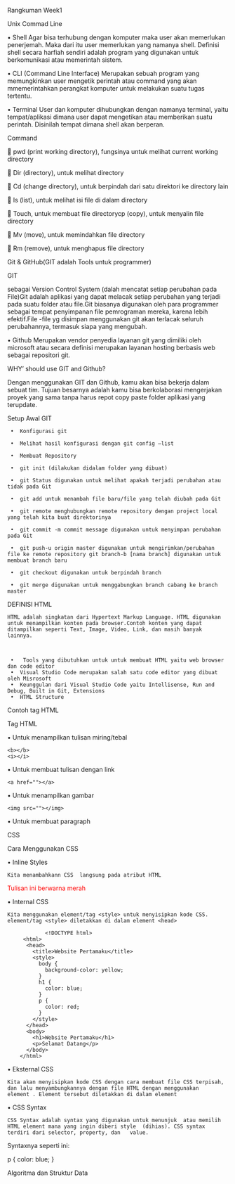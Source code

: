 Rangkuman Week1



Unix Commad Line

 
 •	Shell
Agar bisa terhubung dengan komputer maka user akan memerlukan penerjemah. Maka dari itu user memerlukan yang namanya shell. Definisi shell secara harfiah sendiri adalah program yang digunakan untuk berkomunikasi atau memerintah sistem.

•	CLI (Command Line Interface)
Merupakan sebuah program yang memungkinkan user mengetik perintah atau command yang akan mmemerintahkan perangkat komputer untuk melakukan suatu tugas tertentu.

•	Terminal
User dan komputer dihubungkan dengan namanya terminal, yaitu tempat/aplikasi dimana user dapat mengetikan atau memberikan suatu perintah. Disinilah tempat dimana shell akan berperan.


Command


  	pwd (print working directory), fungsinya untuk melihat current working directory

  	Dir (directory), untuk melihat directory

  	Cd (change directory), untuk berpindah dari satu direktori ke directory lain

  	Is (list), untuk melihat isi file di dalam directory

  	Touch, untuk membuat file directorycp (copy), untuk menyalin file directory

  	Mv (move), untuk memindahkan file directory

  	Rm (remove), untuk menghapus file directory


Git & GitHub(GIT adalah Tools untuk programmer)



GIT 

  sebagai Version Control System (dalah mencatat setiap perubahan pada File)Git adalah aplikasi yang dapat melacak setiap perubahan yang terjadi pada suatu folder atau file.Git biasanya digunakan oleh para programmer sebagai tempat penyimpanan file pemrograman mereka, karena lebih efektif.File -file yg disimpan menggunakan git akan terlacak seluruh perubahannya, termasuk siapa yang mengubah.


•	Github
Merupakan vendor penyedia layanan git yang dimiliki oleh microsoft atau secara definisi merupakan layanan hosting berbasis web sebagai repositori git.


WHY’ should use GIT and Github?


   Dengan menggunakan GIT dan Github, kamu akan bisa bekerja dalam sebuat tim. Tujuan besarnya adalah kamu bisa berkolaborasi mengerjakan proyek yang sama tanpa harus repot copy paste folder aplikasi yang terupdate.

Setup Awal GIT

     •	Konfigurasi git

     •	Melihat hasil konfigurasi dengan git config –list

     •	Membuat Repository

     •	git init (dilakukan didalam folder yang dibuat)

     •	git Status digunakan untuk melihat apakah terjadi perubahan atau tidak pada Git

     •	git add untuk menambah file baru/file yang telah diubah pada Git

     •	git remote menghubungkan remote repository dengan project local yang telah kita buat direktorinya

     •	git commit -m commit message digunakan untuk menyimpan perubahan pada Git

     •	git push-u origin master digunakan untuk mengirimkan/perubahan file ke remote repository git branch-b [nama branch] digunakan untuk membuat branch baru

     •	git checkout digunakan untuk berpindah branch

     •	git merge digunakan untuk menggabungkan branch cabang ke branch master



DEFINISI HTML

    HTML adalah singkatan dari Hypertext Markup Language. HTML digunakan untuk menampilkan konten pada browser.Contoh konten yang dapat ditampilkan seperti Text, Image, Video, Link, dan masih banyak lainnya.



     •	 Tools yang dibutuhkan untuk untuk membuat HTML yaitu web browser dan code editor 
     •	Visual Studio Code merupakan salah satu code editor yang dibuat oleh Misrosoft
     •	Keunggulan dari Visual Studio Code yaitu Intellisense, Run and Debug, Built in Git, Extensions
     •	HTML Structure
     
 
 
Contoh tag HTML


Tag HTML

•	Untuk menampilkan tulisan miring/tebal

	<b></b>
	<i></i>
 
•	Untuk membuat tulisan dengan link

	<a href=""></a>
 
•	 Untuk menampilkan gambar

	<img src=""></img>
 
•	Untuk membuat paragraph
	<p></p>




CSS



Cara Menggunakan CSS


•	Inline Styles

	Kita menambahkann CSS  langsung pada atribut HTML
 
 <p style="color:red">Tulisan ini berwarna merah</p>
 
 
•	Internal CSS

	Kita menggunakan element/tag <style> untuk menyisipkan kode CSS. 	element/tag <style> diletakkan di dalam element <head>
 
                <!DOCTYPE html>
         <html>
          <head>
            <title>Website Pertamaku</title>
            <style>
              body {
                background-color: yellow;
              }
              h1 {
                color: blue;
              }
              p {
                color: red;
              }
            </style>
          </head>
          <body>
            <h1>Website Pertamaku</h1>
            <p>Selamat Datang</p>
          </body>
        </html>
 
 
•	Eksternal CSS

	Kita akan menyisipkan kode CSS dengan cara membuat file CSS terpisah, 	dan lalu menyambungkannya dengan file HTML dengan menggunakan 	element . Element tersebut diletakkan di dalam element





•	CSS Syntax


	CSS Syntax adalah syntax yang digunakan untuk menunjuk 	atau memilih HTML element mana yang ingin diberi style 	(dihias). CSS syntax terdiri dari selector, property, dan 	value.
 
 
Syntaxnya seperti ini:


p {
  color: blue;
}



    
 Algoritma dan Struktur Data
   




